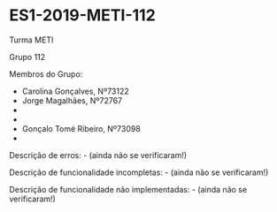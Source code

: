 # ES1-2019-METI-112

Turma METI

Grupo 112

Membros do Grupo:
  - Carolina Gonçalves, Nº73122
  - Jorge Magalhães, Nº72767
  -
  -
  - Gonçalo Tomé Ribeiro, Nº73098
  -
  
  Descrição de erros:
    - (ainda não se verificaram!)
    
    
  Descrição de funcionalidade incompletas:
    - (ainda não se verificaram!)
    
  
  Descrição de funcionalidade não implementadas:
    - (ainda não se verificaram!)
